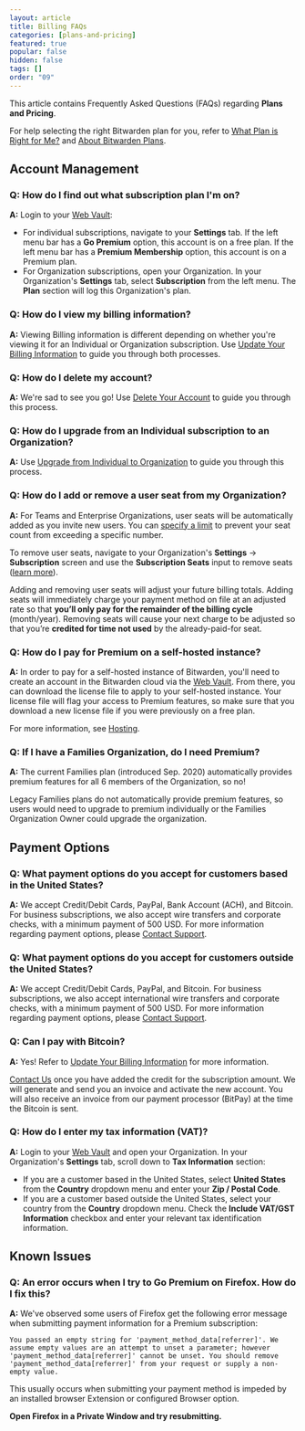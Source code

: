 ```yaml
---
layout: article
title: Billing FAQs
categories: [plans-and-pricing]
featured: true
popular: false
hidden: false
tags: []
order: "09"
---
```


This article contains Frequently Asked Questions (FAQs) regarding **Plans and Pricing**.

For help selecting the right Bitwarden plan for you, refer to [What Plan is Right for Me?]({{site.baseurl}}/article/what-plan-is-right-for-me/) and [About Bitwarden Plans]({{site.baseurl}}/article/about-bitwarden-plans/).

## Account Management

### Q: How do I find out what subscription plan I'm on?

**A:** Login to your [Web Vault]({{site.baseurl}}/article/getting-started-webvault):

- For individual subscriptions, navigate to your **Settings** tab. If the left menu bar has a **Go Premium** option, this account is on a free plan. If the left menu bar has a **Premium Membership** option, this account is on a Premium plan.
- For Organization subscriptions, open your Organization. In your Organization's **Settings** tab, select **Subscription** from the left menu. The **Plan** section will log this Organization's plan.

### Q: How do I view my billing information?

**A:** Viewing Billing information is different depending on whether you're viewing it for an Individual or Organization subscription. Use [Update Your Billing Information]({{site.baseurl}}/article/update-billing-info/) to guide you through both processes.

### Q: How do I delete my account?

**A:** We're sad to see you go! Use [Delete Your Account]({{site.baseurl}}/article/delete-your-account/) to guide you through this process.

### Q: How do I upgrade from an Individual subscription to an Organization?

**A:** Use [Upgrade from Individual to Organization]({{site.baseurl}}/article/upgrade-from-individual-to-org/) to guide you through this process.

### Q: How do I add or remove a user seat from my Organization?

**A:** For Teams and Enterprise Organizations, user seats will be automatically added as you invite new users. You can [specify a limit]({{site.baseurl}}/article/managing-users/#set-a-seat-limit) to prevent your seat count from exceeding a specific number.

To remove user seats, navigate to your Organization's **Settings** &rarr; **Subscription** screen and use the **Subscription Seats** input to remove seats ([learn more]({{site.baseurl}}/article/managing-users/#manually-add-or-remove-seats)).

Adding and removing user seats will adjust your future billing totals. Adding seats will immediately charge your payment method on file at an adjusted rate so that **you’ll only pay for the remainder of the billing cycle** (month/year). Removing seats will cause your next charge to be adjusted so that you’re **credited for time not used** by the already-paid-for seat.

### Q: How do I pay for Premium on a self-hosted instance?

**A:** In order to pay for a self-hosted instance of Bitwarden, you'll need to create an account in the Bitwarden cloud via the [Web Vault]({{site.baseurl}}/article/getting-started-webvault). From there, you can download the license file to apply to your self-hosted instance. Your license file will flag your access to Premium features, so make sure that you download a new license file if you were previously on a free plan.

For more information, see [Hosting]({{site.baseurl}}/article/licensing-on-premise/#organization-license).

### Q: If I have a Families Organization, do I need Premium?

**A:** The current Families plan (introduced Sep. 2020) automatically provides premium features for all 6 members of the Organization, so no!

Legacy Families plans do not automatically provide premium features, so users would need to upgrade to premium individually or the Families Organization Owner could upgrade the organization.

## Payment Options

### Q: What payment options do you accept for customers based in the United States?

**A:** We accept Credit/Debit Cards, PayPal, Bank Account (ACH), and Bitcoin. For business subscriptions, we also accept wire transfers and corporate checks, with a minimum payment of 500 USD. For more information regarding payment options, please [Contact Support](https://bitwarden.com/contact/).

### Q: What payment options do you accept for customers outside the United States?

**A:** We accept Credit/Debit Cards, PayPal, and Bitcoin. For business subscriptions, we also accept international wire transfers and corporate checks, with a minimum payment of 500 USD. For more information regarding payment options, please [Contact Support](https://bitwarden.com/contact/).

### Q: Can I pay with Bitcoin?

**A:** Yes! Refer to [Update Your Billing Information]({{site.baseurl}}/article/update-billing-info/) for more information.

[Contact Us](https://bitwarden.com/contact/) once you have added the credit for the subscription amount. We will generate and send you an invoice and activate the new account. You will also receive an invoice from our payment processor (BitPay) at the time the Bitcoin is sent.

### Q: How do I enter my tax information (VAT)?

**A:** Login to your [Web Vault]({{site.baseurl}}/article/getting-started-webvault) and open your Organization. In your Organization's **Settings** tab, scroll down to **Tax Information** section:

- If you are a customer based in the United States, select **United States** from the **Country** dropdown menu and enter your **Zip / Postal Code**.
- If you are a customer based outside the United States, select your country from the **Country** dropdown menu. Check the **Include VAT/GST Information** checkbox and enter your relevant tax identification information.

## Known Issues

### Q: An error occurs when I try to Go Premium on Firefox. How do I fix this?

**A:** We've observed some users of Firefox get the following error message when submitting payment information for a Premium subscription:

`You passed an empty string for 'payment_method_data[referrer]'. We assume empty values are an attempt to unset a parameter; however 'payment_method_data[referrer]' cannot be unset. You should remove 'payment_method_data[referrer]' from your request or supply a non-empty value.`

This usually occurs when submitting your payment method is impeded by an installed browser Extension or configured Browser option.

**Open Firefox in a Private Window and try resubmitting.**

